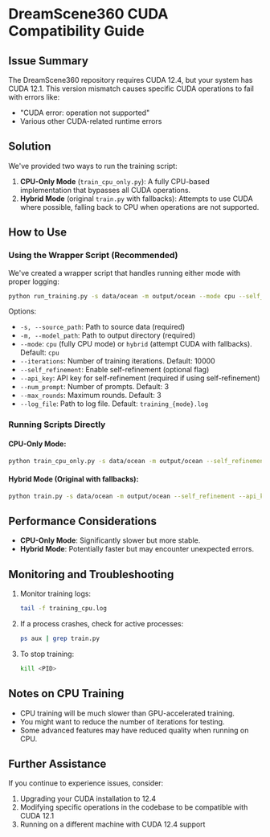 # DreamScene360 CUDA Compatibility Guide

## Issue Summary

The DreamScene360 repository requires CUDA 12.4, but your system has CUDA 12.1. This version mismatch causes specific CUDA operations to fail with errors like:
- "CUDA error: operation not supported"
- Various other CUDA-related runtime errors

## Solution

We've provided two ways to run the training script:

1. **CPU-Only Mode** (`train_cpu_only.py`): A fully CPU-based implementation that bypasses all CUDA operations.
2. **Hybrid Mode** (original `train.py` with fallbacks): Attempts to use CUDA where possible, falling back to CPU when operations are not supported.

## How to Use

### Using the Wrapper Script (Recommended)

We've created a wrapper script that handles running either mode with proper logging:

```bash
python run_training.py -s data/ocean -m output/ocean --mode cpu --self_refinement --api_key YOUR_API_KEY
```

Options:
- `-s, --source_path`: Path to source data (required)
- `-m, --model_path`: Path to output directory (required)
- `--mode`: `cpu` (fully CPU mode) or `hybrid` (attempt CUDA with fallbacks). Default: `cpu`
- `--iterations`: Number of training iterations. Default: 10000
- `--self_refinement`: Enable self-refinement (optional flag)
- `--api_key`: API key for self-refinement (required if using self-refinement)
- `--num_prompt`: Number of prompts. Default: 3
- `--max_rounds`: Maximum rounds. Default: 3
- `--log_file`: Path to log file. Default: `training_{mode}.log`

### Running Scripts Directly

#### CPU-Only Mode:
```bash
python train_cpu_only.py -s data/ocean -m output/ocean --self_refinement --api_key YOUR_API_KEY
```

#### Hybrid Mode (Original with fallbacks):
```bash
python train.py -s data/ocean -m output/ocean --self_refinement --api_key YOUR_API_KEY
```

## Performance Considerations

- **CPU-Only Mode**: Significantly slower but more stable.
- **Hybrid Mode**: Potentially faster but may encounter unexpected errors.

## Monitoring and Troubleshooting

1. Monitor training logs:
   ```bash
   tail -f training_cpu.log
   ```

2. If a process crashes, check for active processes:
   ```bash
   ps aux | grep train.py
   ```

3. To stop training:
   ```bash
   kill <PID>
   ```

## Notes on CPU Training

- CPU training will be much slower than GPU-accelerated training.
- You might want to reduce the number of iterations for testing.
- Some advanced features may have reduced quality when running on CPU.

## Further Assistance

If you continue to experience issues, consider:
1. Upgrading your CUDA installation to 12.4
2. Modifying specific operations in the codebase to be compatible with CUDA 12.1
3. Running on a different machine with CUDA 12.4 support 